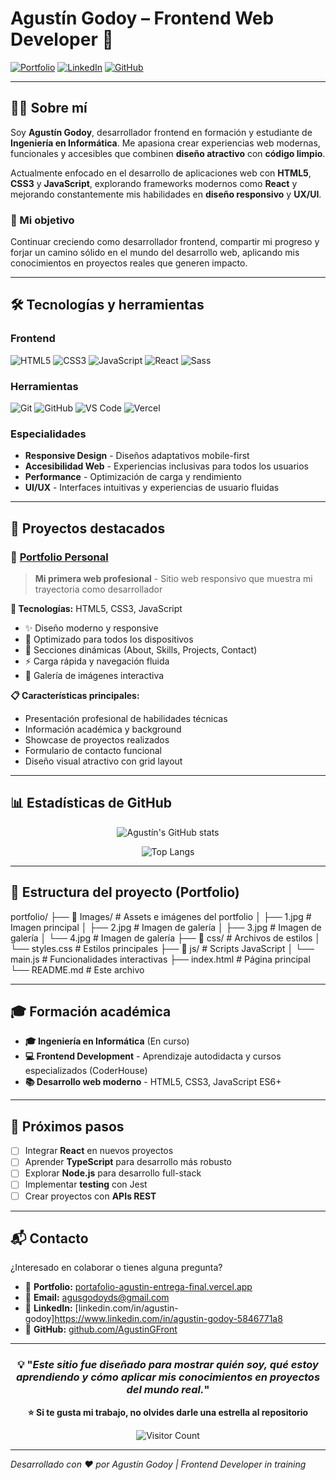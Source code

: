 # Agustín Godoy – Frontend Web Developer 🚀

[![Portfolio](https://img.shields.io/badge/Portfolio-Live%20Demo-brightgreen?style=for-the-badge&logo=vercel)](https://portafolio-agustin-entrega-final.vercel.app)
[![LinkedIn](https://img.shields.io/badge/LinkedIn-Agustín%20Godoy-blue?style=for-the-badge&logo=linkedin)](https://www.linkedin.com/in/agustin-godoy-5846771a8)
[![GitHub](https://img.shields.io/badge/GitHub-Profile-black?style=for-the-badge&logo=github)](https://github.com/AgustinGFront)

---

## 👨‍💻 Sobre mí

Soy **Agustín Godoy**, desarrollador frontend en formación y estudiante de **Ingeniería en Informática**. Me apasiona crear experiencias web modernas, funcionales y accesibles que combinen **diseño atractivo** con **código limpio**.

Actualmente enfocado en el desarrollo de aplicaciones web con **HTML5**, **CSS3** y **JavaScript**, explorando frameworks modernos como **React** y mejorando constantemente mis habilidades en **diseño responsivo** y **UX/UI**.

### 🎯 Mi objetivo

Continuar creciendo como desarrollador frontend, compartir mi progreso y forjar un camino sólido en el mundo del desarrollo web, aplicando mis conocimientos en proyectos reales que generen impacto.

---

## 🛠️ Tecnologías y herramientas

### **Frontend**

![HTML5](https://img.shields.io/badge/HTML5-E34F26?style=flat-square&logo=html5&logoColor=white)
![CSS3](https://img.shields.io/badge/CSS3-1572B6?style=flat-square&logo=css3&logoColor=white)
![JavaScript](https://img.shields.io/badge/JavaScript-F7DF1E?style=flat-square&logo=javascript&logoColor=black)
![React](https://img.shields.io/badge/React-61DAFB?style=flat-square&logo=react&logoColor=black)
![Sass](https://img.shields.io/badge/Sass-CC6699?style=flat-square&logo=sass&logoColor=white)

### **Herramientas**

![Git](https://img.shields.io/badge/Git-F05032?style=flat-square&logo=git&logoColor=white)
![GitHub](https://img.shields.io/badge/GitHub-181717?style=flat-square&logo=github&logoColor=white)
![VS Code](https://img.shields.io/badge/VS%20Code-007ACC?style=flat-square&logo=visual-studio-code&logoColor=white)
![Vercel](https://img.shields.io/badge/Vercel-000000?style=flat-square&logo=vercel&logoColor=white)

### **Especialidades**

- **Responsive Design** - Diseños adaptativos mobile-first
- **Accesibilidad Web** - Experiencias inclusivas para todos los usuarios
- **Performance** - Optimización de carga y rendimiento
- **UI/UX** - Interfaces intuitivas y experiencias de usuario fluidas

---

## 🎨 Proyectos destacados

### 🌟 [Portfolio Personal](https://portafolio-agustin-entrega-final.vercel.app)

> **Mi primera web profesional** - Sitio web responsivo que muestra mi trayectoria como desarrollador

**🔧 Tecnologías:** HTML5, CSS3, JavaScript

- ✨ Diseño moderno y responsive
- 📱 Optimizado para todos los dispositivos
- 🎯 Secciones dinámicas (About, Skills, Projects, Contact)
- ⚡ Carga rápida y navegación fluida
- 🎨 Galería de imágenes interactiva

**📋 Características principales:**

- Presentación profesional de habilidades técnicas
- Información académica y background
- Showcase de proyectos realizados
- Formulario de contacto funcional
- Diseño visual atractivo con grid layout

---

## 📊 Estadísticas de GitHub

<div align="center">
 
![Agustín's GitHub stats](https://github-readme-stats.vercel.app/api?username=AgustinGFront&show_icons=true&theme=react&hide_border=true&bg_color=0D1117&title_color=5BCDEC&text_color=FFFFFF&icon_color=5BCDEC)

![Top Langs](https://github-readme-stats.vercel.app/api/top-langs/?username=AgustinGFront&layout=compact&theme=react&hide_border=true&bg_color=0D1117&title_color=5BCDEC&text_color=FFFFFF)

</div>

---

## 📂 Estructura del proyecto (Portfolio)

portfolio/
├── 📁 Images/ # Assets e imágenes del portfolio
│ ├── 1.jpg # Imagen principal
│ ├── 2.jpg # Imagen de galería
│ ├── 3.jpg # Imagen de galería
│ └── 4.jpg # Imagen de galería
├── 📁 css/ # Archivos de estilos
│ └── styles.css # Estilos principales
├── 📁 js/ # Scripts JavaScript
│ └── main.js # Funcionalidades interactivas
├── index.html # Página principal
└── README.md # Este archivo

---

## 🎓 Formación académica

- **🎓 Ingeniería en Informática** (En curso)
- **💻 Frontend Development** - Aprendizaje autodidacta y cursos especializados (CoderHouse)
- **📚 Desarrollo web moderno** - HTML5, CSS3, JavaScript ES6+

---

## 🌱 Próximos pasos

- [ ] Integrar **React** en nuevos proyectos
- [ ] Aprender **TypeScript** para desarrollo más robusto
- [ ] Explorar **Node.js** para desarrollo full-stack
- [ ] Implementar **testing** con Jest
- [ ] Crear proyectos con **APIs REST**

---

## 📬 Contacto

¿Interesado en colaborar o tienes alguna pregunta?

- 💼 **Portfolio:** [portafolio-agustin-entrega-final.vercel.app](https://portafolio-agustin-entrega-final.vercel.app)
- 📧 **Email:** agusgodoyds@gmail.com
- 🔗 **LinkedIn:** [linkedin.com/in/agustin-godoy]https://www.linkedin.com/in/agustin-godoy-5846771a8
- 🐙 **GitHub:** [github.com/AgustinGFront](https://github.com/AgustinGFront)

---

<div align="center">
  
### 💡 "*Este sitio fue diseñado para mostrar quién soy, qué estoy aprendiendo y cómo aplicar mis conocimientos en proyectos del mundo real.*"

**⭐ Si te gusta mi trabajo, no olvides darle una estrella al repositorio**

![Visitor Count](https://komarev.com/ghpvc/?username=AgustinGFront&color=5BCDEC&style=flat-square&label=Visitas%20al%20perfil)

</div>

---

_Desarrollado con ❤️ por Agustín Godoy | Frontend Developer in training_

